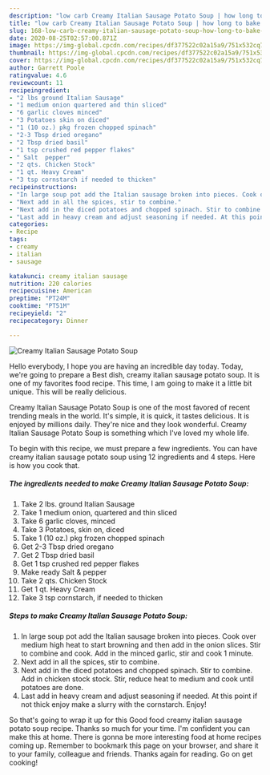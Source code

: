```yaml
---
description: "low carb Creamy Italian Sausage Potato Soup | how long to bake Creamy Italian Sausage Potato Soup"
title: "low carb Creamy Italian Sausage Potato Soup | how long to bake Creamy Italian Sausage Potato Soup"
slug: 168-low-carb-creamy-italian-sausage-potato-soup-how-long-to-bake-creamy-italian-sausage-potato-soup
date: 2020-08-25T02:57:00.871Z
image: https://img-global.cpcdn.com/recipes/df377522c02a15a9/751x532cq70/creamy-italian-sausage-potato-soup-recipe-main-photo.jpg
thumbnail: https://img-global.cpcdn.com/recipes/df377522c02a15a9/751x532cq70/creamy-italian-sausage-potato-soup-recipe-main-photo.jpg
cover: https://img-global.cpcdn.com/recipes/df377522c02a15a9/751x532cq70/creamy-italian-sausage-potato-soup-recipe-main-photo.jpg
author: Garrett Poole
ratingvalue: 4.6
reviewcount: 11
recipeingredient:
- "2 lbs ground Italian Sausage"
- "1 medium onion quartered and thin sliced"
- "6 garlic cloves minced"
- "3 Potatoes skin on diced"
- "1 (10 oz.) pkg frozen chopped spinach"
- "2-3 Tbsp dried oregano"
- "2 Tbsp dried basil"
- "1 tsp crushed red pepper flakes"
- " Salt  pepper"
- "2 qts. Chicken Stock"
- "1 qt. Heavy Cream"
- "3 tsp cornstarch if needed to thicken"
recipeinstructions:
- "In large soup pot add the Italian sausage broken into pieces. Cook over medium high heat to start browning and then add in the onion slices. Stir to combine and cook. Add in the minced garlic, stir and cook 1 minute."
- "Next add in all the spices, stir to combine."
- "Next add in the diced potatoes and chopped spinach. Stir to combine. Add in chicken stock stock. Stir, reduce heat to medium and cook until potatoes are done."
- "Last add in heavy cream and adjust seasoning if needed. At this point if not thick enjoy make a slurry with the cornstarch. Enjoy!"
categories:
- Recipe
tags:
- creamy
- italian
- sausage

katakunci: creamy italian sausage 
nutrition: 220 calories
recipecuisine: American
preptime: "PT24M"
cooktime: "PT51M"
recipeyield: "2"
recipecategory: Dinner

---
```



![Creamy Italian Sausage Potato Soup](https://img-global.cpcdn.com/recipes/df377522c02a15a9/751x532cq70/creamy-italian-sausage-potato-soup-recipe-main-photo.jpg)

Hello everybody, I hope you are having an incredible day today. Today, we're going to prepare a Best dish, creamy italian sausage potato soup. It is one of my favorites food recipe. This time, I am going to make it a little bit unique. This will be really delicious.



Creamy Italian Sausage Potato Soup is one of the most favored of recent trending meals in the world. It's simple, it is quick, it tastes delicious. It is enjoyed by millions daily. They're nice and they look wonderful. Creamy Italian Sausage Potato Soup is something which I've loved my whole life.


To begin with this recipe, we must prepare a few ingredients. You can have creamy italian sausage potato soup using 12 ingredients and 4 steps. Here is how you cook that.

<!--inarticleads1-->

##### The ingredients needed to make Creamy Italian Sausage Potato Soup:

1. Take 2 lbs. ground Italian Sausage
1. Take 1 medium onion, quartered and thin sliced
1. Take 6 garlic cloves, minced
1. Take 3 Potatoes, skin on, diced
1. Take 1 (10 oz.) pkg frozen chopped spinach
1. Get 2-3 Tbsp dried oregano
1. Get 2 Tbsp dried basil
1. Get 1 tsp crushed red pepper flakes
1. Make ready  Salt &amp; pepper
1. Take 2 qts. Chicken Stock
1. Get 1 qt. Heavy Cream
1. Take 3 tsp cornstarch, if needed to thicken




<!--inarticleads2-->

##### Steps to make Creamy Italian Sausage Potato Soup:

1. In large soup pot add the Italian sausage broken into pieces. Cook over medium high heat to start browning and then add in the onion slices. Stir to combine and cook. Add in the minced garlic, stir and cook 1 minute.
1. Next add in all the spices, stir to combine.
1. Next add in the diced potatoes and chopped spinach. Stir to combine. Add in chicken stock stock. Stir, reduce heat to medium and cook until potatoes are done.
1. Last add in heavy cream and adjust seasoning if needed. At this point if not thick enjoy make a slurry with the cornstarch. Enjoy!




So that's going to wrap it up for this Good food creamy italian sausage potato soup recipe. Thanks so much for your time. I'm confident you can make this at home. There is gonna be more interesting food at home recipes coming up. Remember to bookmark this page on your browser, and share it to your family, colleague and friends. Thanks again for reading. Go on get cooking!

